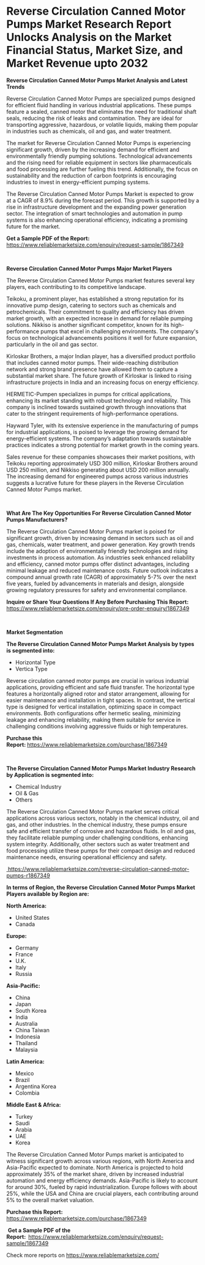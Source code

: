 <p><h1>Reverse Circulation Canned Motor Pumps Market Research Report Unlocks Analysis on the Market Financial Status, Market Size, and Market Revenue upto 2032</h1></p><p><strong>Reverse Circulation Canned Motor Pumps Market Analysis and Latest Trends</strong></p>
<p><p>Reverse Circulation Canned Motor Pumps are specialized pumps designed for efficient fluid handling in various industrial applications. These pumps feature a sealed, canned motor that eliminates the need for traditional shaft seals, reducing the risk of leaks and contamination. They are ideal for transporting aggressive, hazardous, or volatile liquids, making them popular in industries such as chemicals, oil and gas, and water treatment.</p><p>The market for Reverse Circulation Canned Motor Pumps is experiencing significant growth, driven by the increasing demand for efficient and environmentally friendly pumping solutions. Technological advancements and the rising need for reliable equipment in sectors like pharmaceuticals and food processing are further fueling this trend. Additionally, the focus on sustainability and the reduction of carbon footprints is encouraging industries to invest in energy-efficient pumping systems.</p><p>The Reverse Circulation Canned Motor Pumps Market is expected to grow at a CAGR of 8.9% during the forecast period. This growth is supported by a rise in infrastructure development and the expanding power generation sector. The integration of smart technologies and automation in pump systems is also enhancing operational efficiency, indicating a promising future for the market.</p></p>
<p><strong>Get a Sample PDF of the Report:&nbsp;</strong> <a href="https://www.reliablemarketsize.com/enquiry/request-sample/1867349?utm_campaign=2444&utm_medium=2&utm_source=Github&utm_content=ia&utm_term=12042025&utm_id=reverse-circulation-canned-motor-pumps">https://www.reliablemarketsize.com/enquiry/request-sample/1867349</a></p>
<p>&nbsp;</p>
<p><strong>Reverse Circulation Canned Motor Pumps Major Market Players</strong></p>
<p><p>The Reverse Circulation Canned Motor Pumps market features several key players, each contributing to its competitive landscape. </p><p>Teikoku, a prominent player, has established a strong reputation for its innovative pump design, catering to sectors such as chemicals and petrochemicals. Their commitment to quality and efficiency has driven market growth, with an expected increase in demand for reliable pumping solutions. Nikkiso is another significant competitor, known for its high-performance pumps that excel in challenging environments. The company's focus on technological advancements positions it well for future expansion, particularly in the oil and gas sector.</p><p>Kirloskar Brothers, a major Indian player, has a diversified product portfolio that includes canned motor pumps. Their wide-reaching distribution network and strong brand presence have allowed them to capture a substantial market share. The future growth of Kirloskar is linked to rising infrastructure projects in India and an increasing focus on energy efficiency.</p><p>HERMETIC-Pumpen specializes in pumps for critical applications, enhancing its market standing with robust technology and reliability. This company is inclined towards sustained growth through innovations that cater to the stringent requirements of high-performance operations.</p><p>Hayward Tyler, with its extensive experience in the manufacturing of pumps for industrial applications, is poised to leverage the growing demand for energy-efficient systems. The company’s adaptation towards sustainable practices indicates a strong potential for market growth in the coming years.</p><p>Sales revenue for these companies showcases their market positions, with Teikoku reporting approximately USD 300 million, Kirloskar Brothers around USD 250 million, and Nikkiso generating about USD 200 million annually. The increasing demand for engineered pumps across various industries suggests a lucrative future for these players in the Reverse Circulation Canned Motor Pumps market.</p></p>
<p>&nbsp;</p>
<p><strong>What Are The Key Opportunities For Reverse Circulation Canned Motor Pumps Manufacturers?</strong></p>
<p><p>The Reverse Circulation Canned Motor Pumps market is poised for significant growth, driven by increasing demand in sectors such as oil and gas, chemicals, water treatment, and power generation. Key growth trends include the adoption of environmentally friendly technologies and rising investments in process automation. As industries seek enhanced reliability and efficiency, canned motor pumps offer distinct advantages, including minimal leakage and reduced maintenance costs. Future outlook indicates a compound annual growth rate (CAGR) of approximately 5-7% over the next five years, fueled by advancements in materials and design, alongside growing regulatory pressures for safety and environmental compliance.</p></p>
<p><strong>Inquire or Share Your Questions If Any Before Purchasing This Report:</strong> <a href="https://www.reliablemarketsize.com/enquiry/pre-order-enquiry/1867349?utm_campaign=2444&utm_medium=2&utm_source=Github&utm_content=ia&utm_term=12042025&utm_id=reverse-circulation-canned-motor-pumps">https://www.reliablemarketsize.com/enquiry/pre-order-enquiry/1867349</a></p>
<p>&nbsp;</p>
<p><strong>Market Segmentation</strong></p>
<p><strong>The Reverse Circulation Canned Motor Pumps Market Analysis by types is segmented into:</strong></p>
<p><ul><li>Horizontal Type</li><li>Vertica Type</li></ul></p>
<p><p>Reverse circulation canned motor pumps are crucial in various industrial applications, providing efficient and safe fluid transfer. The horizontal type features a horizontally aligned rotor and stator arrangement, allowing for easier maintenance and installation in tight spaces. In contrast, the vertical type is designed for vertical installation, optimizing space in compact environments. Both configurations offer hermetic sealing, minimizing leakage and enhancing reliability, making them suitable for service in challenging conditions involving aggressive fluids or high temperatures.</p></p>
<p><strong>Purchase this Report:&nbsp;</strong><a href="https://www.reliablemarketsize.com/purchase/1867349?utm_campaign=2444&utm_medium=2&utm_source=Github&utm_content=ia&utm_term=12042025&utm_id=reverse-circulation-canned-motor-pumps">https://www.reliablemarketsize.com/purchase/1867349</a></p>
<p>&nbsp;</p>
<p><strong>The Reverse Circulation Canned Motor Pumps Market Industry Research by Application is segmented into:</strong></p>
<p><ul><li>Chemical Industry</li><li>Oil & Gas</li><li>Others</li></ul></p>
<p><p>The Reverse Circulation Canned Motor Pumps market serves critical applications across various sectors, notably in the chemical industry, oil and gas, and other industries. In the chemical industry, these pumps ensure safe and efficient transfer of corrosive and hazardous fluids. In oil and gas, they facilitate reliable pumping under challenging conditions, enhancing system integrity. Additionally, other sectors such as water treatment and food processing utilize these pumps for their compact design and reduced maintenance needs, ensuring operational efficiency and safety.</p></p>
<p><a href="https://www.reliablemarketsize.com/reverse-circulation-canned-motor-pumps-r1867349?utm_campaign=2444&utm_medium=2&utm_source=Github&utm_content=ia&utm_term=12042025&utm_id=reverse-circulation-canned-motor-pumps">&nbsp;https://www.reliablemarketsize.com/reverse-circulation-canned-motor-pumps-r1867349</a></p>
<p><strong>In terms of Region, the Reverse Circulation Canned Motor Pumps Market Players available by Region are:</strong></p>
<p>
    <p> <strong> North America: </strong>
        <ul>
            <li>United States</li>
            <li>Canada</li>
        </ul>
        </p> 
    <p> <strong> Europe: </strong>
        <ul>
            <li>Germany</li>
            <li>France</li>
            <li>U.K.</li>
            <li>Italy</li>
            <li>Russia</li>
        </ul>
        </p> 
    <p> <strong> Asia-Pacific: </strong>
        <ul>
            <li>China</li>
            <li>Japan</li>
            <li>South Korea</li>
            <li>India</li>
            <li>Australia</li>
            <li>China Taiwan</li>
            <li>Indonesia</li>
            <li>Thailand</li>
            <li>Malaysia</li>
        </ul>
        </p> 
    <p> <strong> Latin America: </strong>
        <ul>
            <li>Mexico</li>
            <li>Brazil</li>
            <li>Argentina Korea</li>
            <li>Colombia</li>
        </ul>
        </p> 
    <p> <strong> Middle East & Africa: </strong>
        <ul>
            <li>Turkey</li>
            <li>Saudi</li>
            <li>Arabia</li>
            <li>UAE</li>
            <li>Korea</li>
        </ul>
    </p>
    </p>
<p><p>The Reverse Circulation Canned Motor Pumps market is anticipated to witness significant growth across various regions, with North America and Asia-Pacific expected to dominate. North America is projected to hold approximately 35% of the market share, driven by increased industrial automation and energy efficiency demands. Asia-Pacific is likely to account for around 30%, fueled by rapid industrialization. Europe follows with about 25%, while the USA and China are crucial players, each contributing around 5% to the overall market valuation.</p></p>
<p><strong>Purchase this Report: </strong><a href="https://www.reliablemarketsize.com/purchase/1867349?utm_campaign=2444&utm_medium=2&utm_source=Github&utm_content=ia&utm_term=12042025&utm_id=reverse-circulation-canned-motor-pumps">https://www.reliablemarketsize.com/purchase/1867349</a></p>
<p>&nbsp;<strong>Get a Sample PDF of the Report:&nbsp;&nbsp;</strong><a href="https://www.reliablemarketsize.com/enquiry/request-sample/1867349?utm_campaign=2444&utm_medium=2&utm_source=Github&utm_content=ia&utm_term=12042025&utm_id=reverse-circulation-canned-motor-pumps">https://www.reliablemarketsize.com/enquiry/request-sample/1867349</a></p>
<p><strong></strong></p>
<p>Check more reports on <a href="https://www.reliablemarketsize.com/?utm_campaign=2444&utm_medium=2&utm_source=Github&utm_content=ia&utm_term=12042025&utm_id=reverse-circulation-canned-motor-pumps">https://www.reliablemarketsize.com/</a></p>